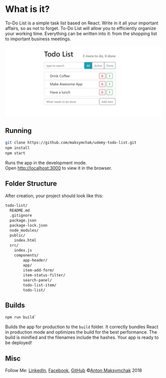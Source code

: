 
# What is it?

To-Do List is a simple task list based on React. Write in it all your important affairs, so as not to forget. To-Do List will allow you to efficiently organize your working time. Everything can be written into it: from the shopping list to important business meetings.

![To-Do List](assets/readme_1.png)


## Running
```bash
git clone https://github.com/maksymchak/udemy-todo-list.git
npm install
npm start
```
Runs the app in the development mode.  
Open [http://localhost:3000](http://localhost:3000/) to view it in the browser.

## Folder Structure
After creation, your project should look like this:
```
todo-list/
  README.md
  .gitignore
  package.json
  package-lock.json
  node_modules/
  public/
    index.html
  src/
    index.js
	components/
		app-header/
		app/
		item-add-form/
		item-status-filter/
		search-panel/
		todo-list-item/
		todo-list/
```
## Builds
```bash
npm run build`
```
Builds the app for production to the `build` folder.
It correctly bundles React in production mode and optimizes the build for the best performance.
The build is minified and the filenames include the hashes.
Your app is ready to be deployed!

## Misc
Follow Me: [LinkedIn](https://www.linkedin.com/in/anton-maksymchak/), [Facebook](https://www.facebook.com/Anton.Maksymchak), [GitHub](https://github.com/maksymchak) 
©[Anton Maksymchak](https://github.com/maksymchak) 2018